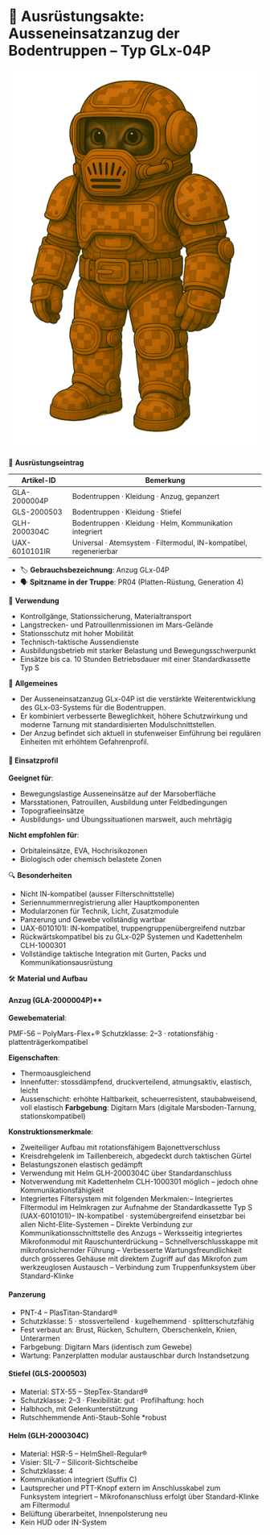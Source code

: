 # 📄 Ausrüstungsakte: Ausseneinsatzanzug der Bodentruppen – Typ GLx-04P

![Ausseneinsatzanzug der Bodentruppen](../../_images/technologie/militaerische-ausruestung/anzuege/ausseneinsatzanzug-bodentrippe-glx-04p.png)

🧾 **Ausrüstungseintrag**

| Artikel-ID    | Bemerkung                                                          |
|---------------|--------------------------------------------------------------------|
| GLA-2000004P  | Bodentruppen · Kleidung · Anzug, gepanzert                         |
| GLS-2000503   | Bodentruppen · Kleidung · Stiefel                                  |
| GLH-2000304C  | Bodentruppen · Kleidung · Helm, Kommunikation integriert           |
| UAX-6010101IR | Universal · Atemsystem · Filtermodul, IN-kompatibel, regenerierbar |

* 🏷️ **Gebrauchsbezeichnung**: Anzug GLx-04P
* 🗣️ **Spitzname in der Truppe**: PR04 (Platten-Rüstung, Generation 4)

🎯 **Verwendung**

- Kontrollgänge, Stationssicherung, Materialtransport
- Langstrecken- und Patrouillenmissionen im Mars-Gelände
- Stationsschutz mit hoher Mobilität
- Technisch-taktische Aussendienste
- Ausbildungsbetrieb mit starker Belastung und Bewegungsschwerpunkt
- Einsätze bis ca. 10 Stunden Betriebsdauer mit einer Standardkassette Typ S

📄 **Allgemeines**

* Der Ausseneinsatzanzug GLx-04P ist die verstärkte Weiterentwicklung des GLx-03-Systems für die Bodentruppen.
* Er kombiniert verbesserte Beweglichkeit, höhere Schutzwirkung und moderne Tarnung mit standardisierten
  Modulschnittstellen.
* Der Anzug befindet sich aktuell in stufenweiser Einführung bei regulären Einheiten mit erhöhtem Gefahrenprofil.

#### 📡 Einsatzprofil

**Geeignet für**:

- Bewegungslastige Ausseneinsätze auf der Marsoberfläche
- Marsstationen, Patrouillen, Ausbildung unter Feldbedingungen
- Topografieeinsätze
- Ausbildungs- und Übungssituationen marsweit, auch mehrtägig

**Nicht empfohlen für**:

- Orbitaleinsätze, EVA, Hochrisikozonen
- Biologisch oder chemisch belastete Zonen

🔍 **Besonderheiten**

- Nicht IN-kompatibel (ausser Filterschnittstelle)
- Seriennummernregistrierung aller Hauptkomponenten
- Modularzonen für Technik, Licht, Zusatzmodule
- Panzerung und Gewebe vollständig wartbar
- UAX-6010101I: IN-kompatibel, truppengruppenübergreifend nutzbar
- Rückwärtskompatibel bis zu GLx-02P Systemen und Kadettenhelm CLH-1000301
- Vollständige taktische Integration mit Gurten, Packs und Kommunikationsausrüstung

🛠️ **Material und Aufbau**

#### Anzug (GLA-2000004P)**

**Gewebematerial**:

PMF-56 – PolyMars-Flex+®
Schutzklasse: 2–3 · rotationsfähig · plattenträgerkompatibel

**Eigenschaften**:

- Thermoausgleichend
- Innenfutter: stossdämpfend, druckverteilend, atmungsaktiv, elastisch, leicht
- Aussenschicht: erhöhte Haltbarkeit, scheuerresistent, staubabweisend, voll elastisch
  **Farbgebung**: Digitarn Mars (digitale Marsboden-Tarnung, stationskompatibel)

**Konstruktionsmerkmale**:

- Zweiteiliger Aufbau mit rotationsfähigem Bajonettverschluss
- Kreisdrehgelenk im Taillenbereich, abgedeckt durch taktischen Gürtel
- Belastungszonen elastisch gedämpft
- Verwendung mit Helm GLH-2000304C über Standardanschluss
- Notverwendung mit Kadettenhelm CLH-1000301 möglich – jedoch ohne Kommunikationsfähigkeit
- Integriertes Filtersystem mit folgenden Merkmalen:– Integriertes Filtermodul im Helmkragen zur Aufnahme der
  Standardkassette Typ S (UAX-6010101I)– IN-kompatibel · systemübergreifend einsetzbar bei allen Nicht-Elite-Systemen –
  Direkte Verbindung zur Kommunikationsschnittstelle des Anzugs – Werksseitig integriertes Mikrofonmodul mit
  Rauschunterdrückung – Schnellverschlusskappe mit mikrofonsichernder Führung – Verbesserte Wartungsfreundlichkeit durch
  grösseres Gehäuse mit direktem Zugriff auf das Mikrofon zum werkzeuglosen Austausch – Verbindung zum Truppenfunksystem
  über Standard-Klinke

#### Panzerung

* PNT-4 – PlasTitan-Standard®
* Schutzklasse: 5 · stossverteilend · kugelhemmend · splitterschutzfähig
* Fest verbaut an: Brust, Rücken, Schultern, Oberschenkeln, Knien, Unterarmen
* Farbgebung: Digitarn Mars (identisch zum Gewebe)
* Wartung: Panzerplatten modular austauschbar durch Instandsetzung

#### Stiefel (GLS-2000503)

* Material: STX-55 – StepTex-Standard®
* Schutzklasse: 2–3 · Flexibilität: gut · Profilhaftung: hoch
* Halbhoch, mit Gelenkunterstützung
* Rutschhemmende Anti-Staub-Sohle
  *robust

#### Helm (GLH-2000304C)

- Material: HSR-5 – HelmShell-Regular®
- Visier: SIL-7 – Silicorit-Sichtscheibe
- Schutzklasse: 4
- Kommunikation integriert (Suffix C)
- Lautsprecher und PTT-Knopf extern im Anschlusskabel zum Funksystem integriert – Mikrofonanschluss erfolgt über
  Standard-Klinke am Filtermodul
- Belüftung überarbeitet, Innenpolsterung neu
- Kein HUD oder IN-System
